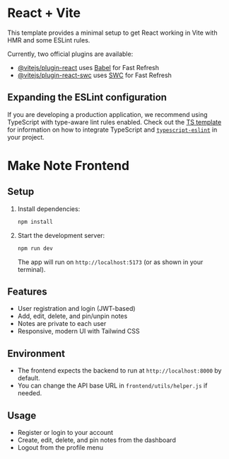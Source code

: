 # React + Vite

This template provides a minimal setup to get React working in Vite with HMR and some ESLint rules.

Currently, two official plugins are available:

- [@vitejs/plugin-react](https://github.com/vitejs/vite-plugin-react/blob/main/packages/plugin-react) uses [Babel](https://babeljs.io/) for Fast Refresh
- [@vitejs/plugin-react-swc](https://github.com/vitejs/vite-plugin-react/blob/main/packages/plugin-react-swc) uses [SWC](https://swc.rs/) for Fast Refresh

## Expanding the ESLint configuration

If you are developing a production application, we recommend using TypeScript with type-aware lint rules enabled. Check out the [TS template](https://github.com/vitejs/vite/tree/main/packages/create-vite/template-react-ts) for information on how to integrate TypeScript and [`typescript-eslint`](https://typescript-eslint.io) in your project.

# Make Note Frontend

## Setup

1. Install dependencies:
   ```bash
   npm install
   ```
2. Start the development server:
   ```bash
   npm run dev
   ```
   The app will run on `http://localhost:5173` (or as shown in your terminal).

## Features
- User registration and login (JWT-based)
- Add, edit, delete, and pin/unpin notes
- Notes are private to each user
- Responsive, modern UI with Tailwind CSS

## Environment
- The frontend expects the backend to run at `http://localhost:8000` by default.
- You can change the API base URL in `frontend/utils/helper.js` if needed.

## Usage
- Register or login to your account
- Create, edit, delete, and pin notes from the dashboard
- Logout from the profile menu
